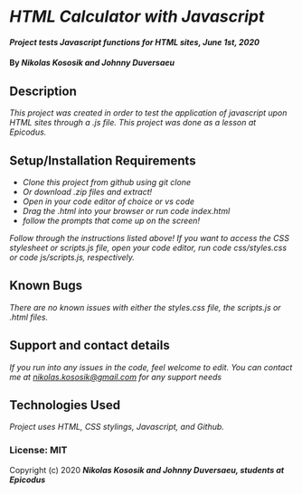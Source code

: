 # _HTML Calculator with Javascript_

#### _Project tests Javascript functions for HTML sites, June 1st, 2020_

#### By _**Nikolas Kososik and Johnny Duversaeu**_

## Description

_This project was created in order to test the application of javascript upon HTML sites through a .js file. This project was done as a lesson at Epicodus._

## Setup/Installation Requirements

* _Clone this project from github using git clone_
* _Or download .zip files and extract!_
* _Open in your code editor of choice or vs code_
* _Drag the .html into your browser or run code index.html_
* _follow the prompts that come up on the screen!_

_Follow through the instructions listed above! If you want to access the CSS stylesheet or scripts.js file, open your code editor, run code css/styles.css or code js/scripts.js, respectively._

## Known Bugs

_There are no known issues with either the styles.css file, the scripts.js or .html files._

## Support and contact details

_If you run into any issues in the code, feel welcome to edit. You can contact me at nikolas.kososik@gmail.com for any support needs_

## Technologies Used

_Project uses HTML, CSS stylings, Javascript, and Github._

### License: MIT

Copyright (c) 2020 **_Nikolas Kososik and Johnny Duversaeu, students at Epicodus_**